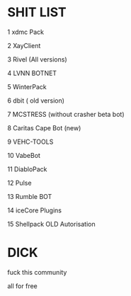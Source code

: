 # SHIT LIST

1 xdmc Pack

2 XayClient

3 Rivel (All versions)

4 LVNN BOTNET 

5 WinterPack

6 dbit ( old version)

7 MCSTRESS (without crasher beta bot)

8 Caritas Cape Bot (new)

9 VEHC-TOOLS

10 VabeBot 

11 DiabloPack

12 Pulse

13 Rumble BOT

14 iceCore Plugins

15 Shellpack OLD Autorisation

# DICK
fuck this community

all for free 

